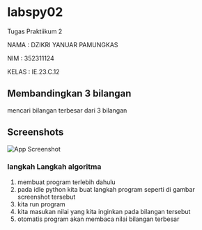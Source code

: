 # labspy02
Tugas Praktiikum 2

NAMA    : DZIKRI YANUAR PAMUNGKAS

NIM     : 352311124

KELAS   : IE.23.C.12

## Membandingkan 3 bilangan 

mencari bilangan terbesar dari 3 bilangan

## Screenshots

![App Screenshot](./screenshot/1.png)

### langkah Langkah algoritma
1. membuat program terlebih dahulu
2. pada idle python kita buat langkah program seperti di gambar screenshot tersebut
3. kita run program
4. kita masukan nilai yang kita inginkan pada bilangan tersebut
5. otomatis program akan membaca nilai bilangan terbesar 
